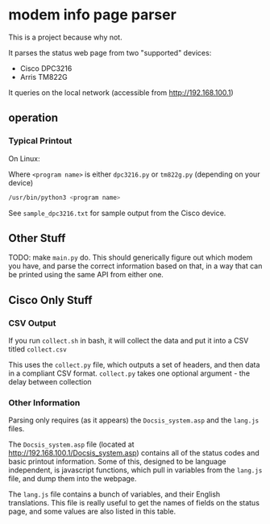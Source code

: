 # modem info page parser

This is a project because why not.

It parses the status web page from two "supported" devices:

* Cisco DPC3216
* Arris TM822G

It queries on the local network (accessible from http://192.168.100.1)

## operation

### Typical Printout

On Linux:

Where `<program name>` is either `dpc3216.py` or `tm822g.py` (depending on your device)

```bash
/usr/bin/python3 <program name>
```

See `sample_dpc3216.txt` for sample output from the Cisco device.

## Other Stuff

TODO: make `main.py` do. This should generically figure out which modem you have, and parse the correct information based on that, in a way that can be printed using the same API from either one.

## Cisco Only Stuff

### CSV Output

If you run `collect.sh` in bash, it will collect the data and put it into a CSV titled `collect.csv`

This uses the `collect.py` file, which outputs a set of headers, and then data in a compliant CSV format. `collect.py` takes one optional argument - the delay between collection

### Other Information

Parsing only requires (as it appears) the `Docsis_system.asp` and the `lang.js` files.

The `Docsis_system.asp` file (located at http://192.168.100.1/Docsis_system.asp) contains all of the status codes and basic printout information. Some of this, designed to be language independent, is javascript functions, which pull in variables from the `lang.js` file, and dump them into the webpage.

The `lang.js` file contains a bunch of variables, and their English translations. This file is really useful to get the names of fields on the status page, and some values are also listed in this table.
